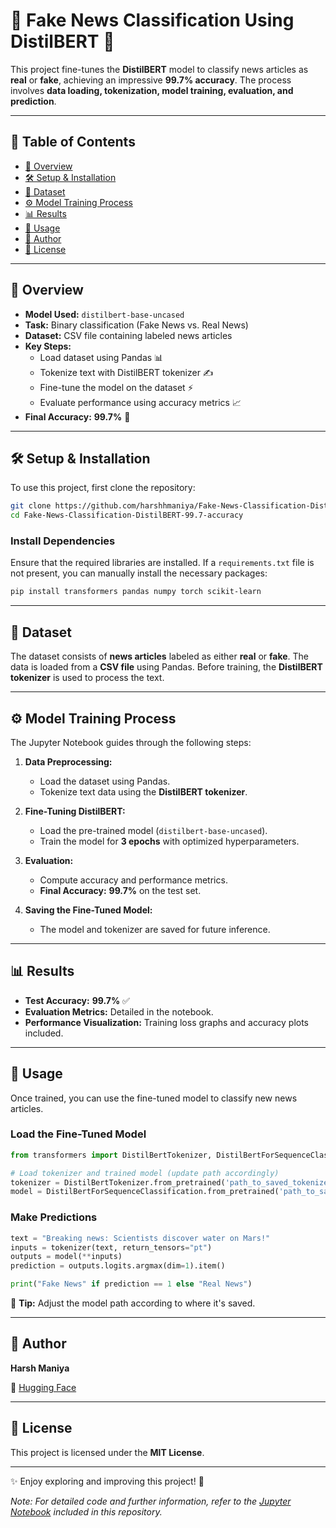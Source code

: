 # 📰 Fake News Classification Using DistilBERT 🚀

This project fine-tunes the **DistilBERT** model to classify news articles as **real** or **fake**, achieving an impressive **99.7% accuracy**. The process involves **data loading, tokenization, model training, evaluation, and prediction**.

---

## 📌 Table of Contents

- [📖 Overview](#-overview)
- [🛠️ Setup & Installation](#%EF%B8%8F-setup--installation)
- [📂 Dataset](#-dataset)
- [⚙️ Model Training Process](#%EF%B8%8F-model-training-process)
- [📊 Results](#-results)
- [🚀 Usage](#-usage)
- [👤 Author](#-author)
- [📜 License](#-license)

---

## 📖 Overview

- **Model Used:** `distilbert-base-uncased`
- **Task:** Binary classification (Fake News vs. Real News)
- **Dataset:** CSV file containing labeled news articles
- **Key Steps:**
  - Load dataset using Pandas 📊
  - Tokenize text with DistilBERT tokenizer ✍️
  - Fine-tune the model on the dataset ⚡
  - Evaluate performance using accuracy metrics 📈
- **Final Accuracy:** **99.7%** 🎯

---

## 🛠️ Setup & Installation

To use this project, first clone the repository:

```bash
git clone https://github.com/harshhmaniya/Fake-News-Classification-DistilBERT-99.7-accuracy.git
cd Fake-News-Classification-DistilBERT-99.7-accuracy
```

### Install Dependencies

Ensure that the required libraries are installed. If a `requirements.txt` file is not present, you can manually install the necessary packages:

```bash
pip install transformers pandas numpy torch scikit-learn
```

---

## 📂 Dataset

The dataset consists of **news articles** labeled as either **real** or **fake**. The data is loaded from a **CSV file** using Pandas. Before training, the **DistilBERT tokenizer** is used to process the text.

---

## ⚙️ Model Training Process

The Jupyter Notebook guides through the following steps:

1. **Data Preprocessing:**
   - Load the dataset using Pandas.
   - Tokenize text data using the **DistilBERT tokenizer**.

2. **Fine-Tuning DistilBERT:**
   - Load the pre-trained model (`distilbert-base-uncased`).
   - Train the model for **3 epochs** with optimized hyperparameters.

3. **Evaluation:**
   - Compute accuracy and performance metrics.
   - **Final Accuracy:** **99.7%** on the test set.

4. **Saving the Fine-Tuned Model:**
   - The model and tokenizer are saved for future inference.

---

## 📊 Results

- **Test Accuracy:** **99.7%** ✅
- **Evaluation Metrics:** Detailed in the notebook.
- **Performance Visualization:** Training loss graphs and accuracy plots included.

---

## 🚀 Usage

Once trained, you can use the fine-tuned model to classify new news articles.

### Load the Fine-Tuned Model

```python
from transformers import DistilBertTokenizer, DistilBertForSequenceClassification

# Load tokenizer and trained model (update path accordingly)
tokenizer = DistilBertTokenizer.from_pretrained('path_to_saved_tokenizer')
model = DistilBertForSequenceClassification.from_pretrained('path_to_saved_model')
```

### Make Predictions

```python
text = "Breaking news: Scientists discover water on Mars!"
inputs = tokenizer(text, return_tensors="pt")
outputs = model(**inputs)
prediction = outputs.logits.argmax(dim=1).item()

print("Fake News" if prediction == 1 else "Real News")
```

🔹 **Tip:** Adjust the model path according to where it's saved.

---

## 👤 Author

**Harsh Maniya**

🔗 [Hugging Face](https://huggingface.co/harshhmaniya)

---

## 📜 License

This project is licensed under the **MIT License**.

---

✨ Enjoy exploring and improving this project! 🚀

*Note: For detailed code and further information, refer to the [Jupyter Notebook](https://github.com/harshhmaniya/Fake-News-Classification-DistilBERT-99.7-accuracy/blob/main/real_fake.ipynb) included in this repository.* 
